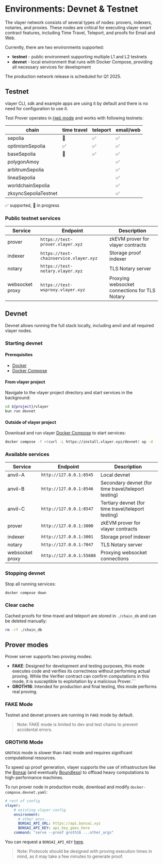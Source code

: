 # Environments: Devnet & Testnet

The vlayer network consists of several types of nodes: provers, indexers, notaries, and proxies. These nodes are critical for executing vlayer smart contract features, including Time Travel, Teleport, and proofs for Email and Web.

Currently, there are two environments supported:
- **testnet** - public environment supporting multiple L1 and L2 testnets
- **devnet** - local environment that runs with Docker Compose, providing all necessary services for development

The production network release is scheduled for Q1 2025.

## Testnet
vlayer CLI, sdk and example apps are using it by default and there is no need for configuration to use it.

Test Prover operates in [`FAKE` mode](/advanced/dev-and-production.html#prover-modes) and works with following testnets:

| chain | time travel | teleport | email/web |
|---------|-------------|----------|-----------|
| sepolia | 🚧         | ✅      | ✅         |
| optimismSepolia | ✅         | ✅      | ✅         |
| baseSepolia | 🚧        | ✅      | ✅         |
| polygonAmoy |          |       | ✅         |
| arbitrumSepolia |          |       | ✅         |
| lineaSepolia |          |       | ✅         |
| worldchainSepolia |          |       | ✅         |
| zksyncSepoliaTestnet |          |       | ✅         |

✅ supported, 🚧 in progress

### Public testnet services
| Service                  | Endpoint                 | Description                               |
|--------------------------|--------------------------|-------------------------------------------|
| prover         | `https://test-prover.vlayer.xyz` | zkEVM prover for vlayer contracts             |
| indexer   | `https://test-chainservice.vlayer.xyz` | Storage proof indexer               |
| notary   | `https://test-notary.vlayer.xyz` | TLS Notary server               |
| websocket proxy       | `https://test-wsproxy.vlayer.xyz`| Proxying websocket connections for TLS Notary           |

## Devnet
Devnet allows running the full stack locally, including anvil and all required vlayer nodes.

### Starting devnet
#### Prerequisites
- [Docker](https://docs.docker.com/get-docker/)
- [Docker Compose](https://docs.docker.com/compose/install/)

#### From vlayer project
Navigate to the vlayer project directory and start services in the background:
```bash
cd ${project}/vlayer
bun run devnet
```

#### Outside of vlayer project
Download and run vlayer [Docker Compose](https://install.vlayer.xyz/devnet) to start services:
```sh
docker compose -f <(curl -L https://install.vlayer.xyz/devnet) up -d
```

### Available services
| Service                  | Endpoint                 | Description                               |
|--------------------------|--------------------------|-------------------------------------------|
| anvil-A      | `http://127.0.0.1:8545` | Local devnet        |
| anvil-B      | `http://127.0.0.1:8546` | Secondary devnet (for time travel/teleport testing)                          |
| anvil-C      | `http://127.0.0.1:8547` | Tertiary devnet (for time travel/teleport testing)                           |
| prover         | `http://127.0.0.1:3000` | zkEVM prover for vlayer contracts             |
| indexer   | `http://127.0.0.1:3001` | Storage proof indexer               |
| notary   | `http://127.0.0.1:7047` | TLS Notary server               |
| websocket proxy       | `http://127.0.0.1:55688`| Proxying websocket connections            |
 
### Stopping devnet
Stop all running services:
```bash
docker compose down
```
### Clear cache
Cached proofs for time-travel and teleport are stored in `./chain_db` and can be deleted manually:
```bash
rm -rf ./chain_db
```

## Prover modes
Prover server supports two proving modes:
- **FAKE**: Designed for development and testing purposes, this mode executes code and verifies its correctness without performing actual proving. While the Verifier contract can confirm computations in this mode, it is susceptible to exploitation by a malicious Prover.```
- **GROTH16**: Intended for production and final testing, this mode performs real proving.

### FAKE Mode

Testnet and devnet provers are running in `FAKE` mode by default.
> Note: FAKE mode is limited to dev and test chains to prevent accidental errors.

### GROTH16 Mode
`GROTH16` mode is slower than `FAKE` mode and requires significant computational resources. 

To speed up proof generation, vlayer supports the use of infrastructure like the [Bonsai](https://www.bonsai.xyz/) (and eventually [Boundless](https://beboundless.xyz/)) to offload heavy computations to high-performance machines.

To run prover node in production mode, download and modify `docker-compose.devnet.yaml`:

```yaml
# rest of config
vlayer:
    # existing vlayer config
    environment:
      # other envs...
      BONSAI_API_URL: https://api.bonsai.xyz
      BONSAI_API_KEY: api_key_goes_here
    command: "serve --proof groth16 ...other_args"
```

You can request a `BONSAI_API_KEY` [here](https://docs.google.com/forms/d/e/1FAIpQLSf9mu18V65862GS4PLYd7tFTEKrl90J5GTyzw_d14ASxrruFQ/viewform).

> Note: Protocols should be designed with proving execution times in mind, as it may take a few minutes to generate proof.
